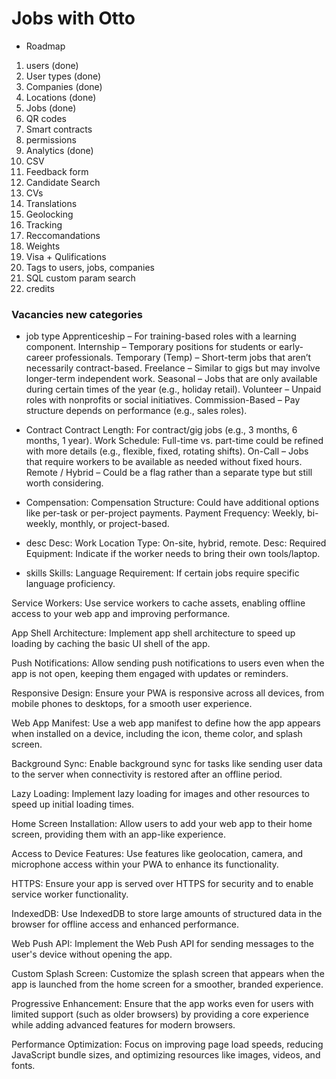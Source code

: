 # Jobs with Otto

- Roadmap

1. users (done)
2. User types (done)
3. Companies (done)
4. Locations (done)
5. Jobs (done)
6. QR codes
7. Smart contracts
8. permissions
9. Analytics (done)
10. CSV
11. Feedback form
12. Candidate Search
13. CVs
14. Translations
15. Geolocking
16. Tracking
17. Reccomandations
18. Weights
19. Visa + Qulifications
20. Tags to users, jobs, companies
21. SQL custom param search
22. credits

### Vacancies new categories

- job type
  Apprenticeship – For training-based roles with a learning component.
  Internship – Temporary positions for students or early-career professionals.
  Temporary (Temp) – Short-term jobs that aren’t necessarily contract-based.
  Freelance – Similar to gigs but may involve longer-term independent work.
  Seasonal – Jobs that are only available during certain times of the year (e.g., holiday retail).
  Volunteer – Unpaid roles with nonprofits or social initiatives.
  Commission-Based – Pay structure depends on performance (e.g., sales roles).

- Contract
  Contract Length: For contract/gig jobs (e.g., 3 months, 6 months, 1 year).
  Work Schedule: Full-time vs. part-time could be refined with more details (e.g., flexible, fixed, rotating shifts).
  On-Call – Jobs that require workers to be available as needed without fixed hours.
  Remote / Hybrid – Could be a flag rather than a separate type but still worth considering.
- Compensation:
  Compensation Structure: Could have additional options like per-task or per-project payments.
  Payment Frequency: Weekly, bi-weekly, monthly, or project-based.
- desc
  Desc: Work Location Type: On-site, hybrid, remote.
  Desc: Required Equipment: Indicate if the worker needs to bring their own tools/laptop.
- skills
  Skills: Language Requirement: If certain jobs require specific language proficiency.

Service Workers: Use service workers to cache assets, enabling offline access to your web app and improving performance.

App Shell Architecture: Implement app shell architecture to speed up loading by caching the basic UI shell of the app.

Push Notifications: Allow sending push notifications to users even when the app is not open, keeping them engaged with updates or reminders.

Responsive Design: Ensure your PWA is responsive across all devices, from mobile phones to desktops, for a smooth user experience.

Web App Manifest: Use a web app manifest to define how the app appears when installed on a device, including the icon, theme color, and splash screen.

Background Sync: Enable background sync for tasks like sending user data to the server when connectivity is restored after an offline period.

Lazy Loading: Implement lazy loading for images and other resources to speed up initial loading times.

Home Screen Installation: Allow users to add your web app to their home screen, providing them with an app-like experience.

Access to Device Features: Use features like geolocation, camera, and microphone access within your PWA to enhance its functionality.

HTTPS: Ensure your app is served over HTTPS for security and to enable service worker functionality.

IndexedDB: Use IndexedDB to store large amounts of structured data in the browser for offline access and enhanced performance.

Web Push API: Implement the Web Push API for sending messages to the user's device without opening the app.

Custom Splash Screen: Customize the splash screen that appears when the app is launched from the home screen for a smoother, branded experience.

Progressive Enhancement: Ensure that the app works even for users with limited support (such as older browsers) by providing a core experience while adding advanced features for modern browsers.

Performance Optimization: Focus on improving page load speeds, reducing JavaScript bundle sizes, and optimizing resources like images, videos, and fonts.

